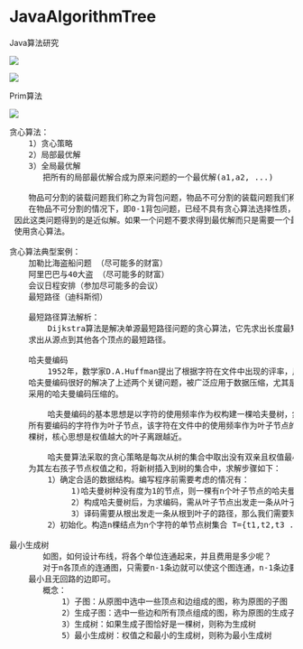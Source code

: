 # JavaAlgorithmTree
Java算法研究

![](https://i.imgur.com/Mpj6E7M.png)

![](https://i.imgur.com/QPYXXqR.png)

Prim算法

![](https://i.imgur.com/KREBxHI.png)

<pre>
贪心算法：
    1）贪心策略
    2）局部最优解
    3）全局最优解
       把所有的局部最优解合成为原来问题的一个最优解(a1,a2, ...)

    物品可分割的装载问题我们称之为背包问题，物品不可分割的装载问题我们称之为0-1背包问题。
    在物品不可分割的情况下，即0-1背包问题，已经不具有贪心算法选择性质，原问题的整体最优解无法通过一些列局部最优的选择得到，
 因此这类问题得到的是近似解。如果一个问题不要求得到最优解而只是需要一个最优解的近似解，则不管该问题有没有贪心选择性质，都可以
 使用贪心算法。

贪心算法典型案例：
    加勒比海盗船问题 （尽可能多的财富）
    阿里巴巴与40大盗 （尽可能多的财富）
    会议日程安排（参加尽可能多的会议）
    最短路径（迪科斯彻）

    最短路径算法解析：
        Dijkstra算法是解决单源最短路径问题的贪心算法，它先求出长度最短的一条路径，再参照最短路径求出长度次短的一条路径，直到
    求出从源点到其他各个顶点的最短路径。

    哈夫曼编码
        1952年，数学家D.A.Huffman提出了根据字符在文件中出现的评率，用0,1的数字串表示各字符的最佳编码方式，称为哈夫曼编码，
    哈夫曼编码很好的解决了上述两个关键问题，被广泛应用于数据压缩，尤其是远距离通信和大容量数据存储方面，常用的JPEG图片就是
    采用的哈夫曼编码压缩的。

        哈夫曼编码的基本思想是以字符的使用频率作为权构建一棵哈夫曼树，然后利用哈夫曼树对字符进行编码。构造一棵哈夫曼树，是将
    所有要编码的字符作为叶子节点，该字符在文件中的使用频率作为叶子节点的权值，以自底向上的方式，通过n-1次的合并运算后构造一
    棵树，核心思想是权值越大的叶子离跟越近。

        哈夫曼算法采取的贪心策略是每次从树的集合中取出没有双亲且权值最小的两棵树作为左右子树，构造一棵新树，新树根节点的权值
    为其左右孩子节点权值之和，将新树插入到树的集合中，求解步骤如下：
        1）确定合适的数据结构。编写程序前需要考虑的情况有：
             1)哈夫曼树种没有度为1的节点，则一棵有n个叶子节点的哈夫曼树公有 2n-1 个节点（n-1次的合并，每次产生一个新节点）。
             2）构成哈夫曼树后，为求编码，需从叶子节点出发走一条从叶子到根的路径
             3）译码需要从根出发走一条从根到叶子的路径，那么我们需要知道每个结点的权值，双亲，左孩子，右孩子和结点的信息。
        2）初始化。构造n棵结点为n个字符的单节点树集合 T={t1,t2,t3 ... tn},每棵树只有一个带权的根节点，权值为该字符的使用频率

最小生成树
       如图，如何设计布线，将各个单位连通起来，并且费用是多少呢？
       对于n各顶点的连通图，只需要n-1条边就可以使这个图连通，n-1条边要想保证图连通，就必须不含回路，所以我们只需要找出 n-1条权值
    最小且无回路的边即可。
       概念：
           1）子图：从原图中选中一些顶点和边组成的图，称为原图的子图
           2）生成子图：选中一些边和所有顶点组成的图，称为原图的生成子图
           3）生成树：如果生成子图恰好是一棵树，则称为生成树
           5）最小生成树：权值之和最小的生成树，则称为最小生成树
</pre>